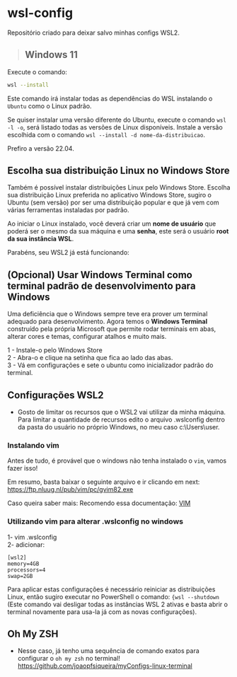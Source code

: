 # wsl-config
Repositório criado para deixar salvo minhas configs WSL2.

> ## Windows 11

Execute o comando:

```bash
wsl --install
```

Este comando irá instalar todas as dependências do WSL instalando o `Ubuntu` como o Linux padrão. 

Se quiser instalar uma versão diferente do Ubuntu, execute o comando `wsl -l -o`, será listado todas as versões de Linux disponíveis. Instale a versão escolhida com o comando `wsl --install -d nome-da-distribuicao`.

Prefiro a versão 22.04.

## Escolha sua distribuição Linux no Windows Store

Também é possível instalar distribuições Linux pelo Windows Store. Escolha sua distribuição Linux preferida no aplicativo Windows Store, sugiro o Ubuntu (sem versão) por ser uma distribuição popular e que já vem com várias ferramentas instaladas por padrão.

Ao iniciar o Linux instalado, você deverá criar um **nome de usuário** que poderá ser o mesmo da sua máquina e uma **senha**, este será o usuário **root da sua instância WSL**.

Parabéns, seu WSL2 já está funcionando:


## (Opcional) Usar Windows Terminal como terminal padrão de desenvolvimento para Windows

Uma deficiência que o Windows sempre teve era prover um terminal adequado para desenvolvimento. Agora temos o **Windows Terminal** construído pela própria Microsoft que permite rodar terminais em abas, alterar cores e temas, configurar atalhos e muito mais.

1 - Instale-o pelo Windows Store<br>
2 - Abra-o e clique na setinha que fica ao lado das abas.<br>
3 - Vá em configurações e sete o ubuntu como inicializador padrão do terminal.<br>


## Configurações WSL2
- Gosto de limitar os recursos que o WSL2 vai utilizar da minha máquina. Para limitar a quantidade de recursos edito o arquivo .wslconfig dentro da pasta do usuário no próprio Windows, no meu caso c:\Users\user.

### Instalando vim
Antes de tudo, é provável que o windows não tenha instalado o `vim`, vamos fazer isso!

Em resumo, basta baixar o seguinte arquivo e ir clicando em next: https://ftp.nluug.nl/pub/vim/pc/gvim82.exe

Caso queira saber mais:
Recomendo essa documentação: [VIM](https://www.freecodecamp.org/portuguese/news/guia-de-instalacao-do-vim-no-windows-como-executar-o-editor-de-texto-vim-no-powershell-do-seu-pc/)


### Utilizando vim para alterar .wslconfig no windows
1- vim .wslconfig<br>
2- adicionar: 
```
[wsl2]
memory=4GB
processors=4
swap=2GB
```
Para aplicar estas configurações é necessário reiniciar as distribuições Linux, então sugiro executar no PowerShell o comando: `{wsl --shutdown` (Este comando vai desligar todas as instâncias WSL 2 ativas e basta abrir o terminal novamente para usa-la já com as novas configurações).


## Oh My ZSH

- Nesse caso, já tenho uma sequência de comando exatos para configurar o `oh my zsh` no terminal! https://github.com/joaopfsiqueira/myConfigs-linux-terminal
